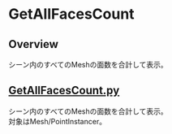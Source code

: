 # GetAllFacesCount

## Overview

シーン内のすべてのMeshの面数を合計して表示。       

## [GetAllFacesCount.py](./GetAllFacesCount.py)    

シーン内のすべてのMeshの面数を合計して表示。       
対象はMesh/PointInstancer。     


